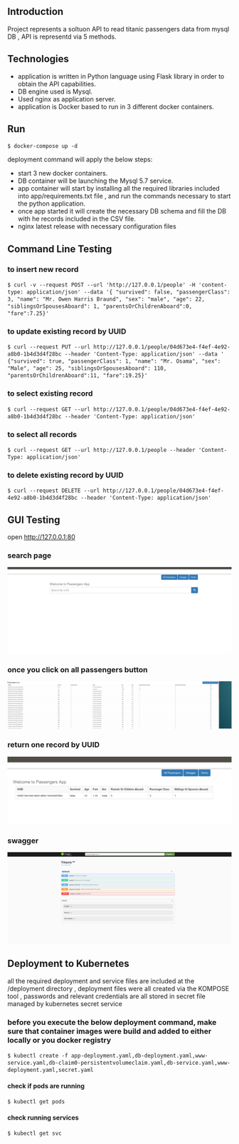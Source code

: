 ## Introduction

Project represents a soltuon API to read titanic passengers data from mysql DB , API is representd via 5 methods.

## Technologies

   * application is written in Python language using Flask library in order to obtain the API capabilities.
   * DB engine used is Mysql.
   * Used nginx as application server.
   * application is Docker based to run in 3 different docker containers. 


## Run

    $ docker-compose up -d

deployment command will apply the below steps:

   * start 3 new docker containers.
   * DB container will be launching the Mysql 5.7 service.
   * app container will start by installing all the required libraries included into app/requirements.txt file , and run the commands necessary to start the python application.
   * once app started it will create the necessary DB schema and fill the DB with he records included in the CSV file.
   * nginx latest release with necessary configuration files


## Command Line Testing
 ### to insert new record
	$ curl -v --request POST --url 'http://127.0.0.1/people' -H 'content-type: application/json' --data '{ "survived": false, "passengerClass": 3, "name": "Mr. Owen Harris Braund", "sex": "male", "age": 22, "siblingsOrSpousesAboard": 1, "parentsOrChildrenAboard":0, "fare":7.25}'

 ### to update existing record by UUID
	$ curl --request PUT --url http://127.0.0.1/people/04d673e4-f4ef-4e92-a8b0-1b4d3d4f28bc --header 'Content-Type: application/json' --data ' {"survived": true, "passengerClass": 1, "name": "Mr. Osama", "sex": "Male", "age": 25, "siblingsOrSpousesAboard": 110, "parentsOrChildrenAboard":11, "fare":19.25}'
 
 ### to select existing record  
	$ curl --request GET --url http://127.0.0.1/people/04d673e4-f4ef-4e92-a8b0-1b4d3d4f28bc --header 'Content-Type: application/json' 

 ### to select all records
	$ curl --request GET --url http://127.0.0.1/people --header 'Content-Type: application/json' 

 ### to delete existing record by UUID
	$ curl --request DELETE --url http://127.0.0.1/people/04d673e4-f4ef-4e92-a8b0-1b4d3d4f28bc --header 'Content-Type: application/json'   

## GUI Testing

open http://127.0.0.1:80 

### search page
![](test_images/65910880_477562056336922_844799537179525120_n.png)

### once you click on all passengers button
![](test_images/65952280_583156838874421_1763326577451466752_n.png)

### return one record by UUID
![](test_images/65392515_367504950626657_8528403082336272384_n.png)

### swagger 
![](test_images/65627091_379913915991336_8807938219887820800_n.png)



## Deployment to Kubernetes

all the required deployment and service files are included at the /deployment directory , deployment files were all created via the KOMPOSE tool , passwords and relevant credentials are all stored in secret file managed by kubernetes secret service

 ### before you execute the below deployment command, make sure that container images were build and added to either locally or you docker registry
   
    $ kubectl create -f app-deployment.yaml,db-deployment.yaml,www-service.yaml,db-claim0-persistentvolumeclaim.yaml,db-service.yaml,www-deployment.yaml,secret.yaml
   
   #### check if pods are running 
    $ kubectl get pods
   
   #### check running services
    $ kubectl get svc
